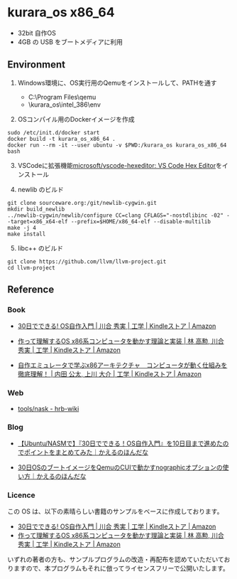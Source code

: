 # kurara_os x86_64
- 32bit 自作OS
- 4GB の USB をブートメディアに利用


## Environment
1. Windows環境に、OS実行用のQemuをインストールして、PATHを通す
    - C:\Program Files\qemu
    - \kurara_os\intel_386\env
    
2. OSコンパイル用のDockerイメージを作成

```
sudo /etc/init.d/docker start
docker build -t kurara_os_x86_64 .
docker run --rm -it --user ubuntu -v $PWD:/kurara_os kurara_os_x86_64 bash
```

3. VSCodeに拡張機能[microsoft/vscode-hexeditor: VS Code Hex Editor](https://github.com/microsoft/vscode-hexeditor)をインストール

4. newlib のビルド

```
git clone sourceware.org:/git/newlib-cygwin.git
mkdir build_newlib
../newlib-cygwin/newlib/configure CC=clang CFLAGS="-nostdlibinc -02" --target=x86_x64-elf --prefix=$HOME/x86_64-elf --disable-multilib
make -j 4
make install
```

5. libc++ のビルド

```
git clone https://github.com/llvm/llvm-project.git
cd llvm-project

```


## Reference
### Book
- [30日でできる! OS自作入門 | 川合 秀実 | 工学 | Kindleストア | Amazon](https://amzn.to/2Og95Yr)

- [作って理解するOS x86系コンピュータを動かす理論と実装 | 林 高勲, 川合 秀実 | 工学 | Kindleストア | Amazon](https://amzn.to/2OiqcsJ)

- [自作エミュレータで学ぶx86アーキテクチャ　コンピュータが動く仕組みを徹底理解！ | 内田 公太, 上川 大介 | 工学 | Kindleストア | Amazon](https://amzn.to/36OW3aP)

### Web
- [tools/nask - hrb-wiki](http://hrb.osask.jp/wiki/index.php?tools%2Fnask)

### Blog
- [【Ubuntu/NASMで】『30日でできる！OS自作入門』を10日目まで進めたのでポイントをまとめてみた｜かえるのほんだな](https://yukituna.com/2785/)

- [30日OSのブートイメージをQemuのCUIで動かすnographicオプションの使い方｜かえるのほんだな](https://yukituna.com/2940/)


### Licence
この OS は、以下の素晴らしい書籍のサンプルをベースに作成しております。

- [30日でできる! OS自作入門 | 川合 秀実 | 工学 | Kindleストア | Amazon](https://amzn.to/2Og95Yr)
- [作って理解するOS x86系コンピュータを動かす理論と実装 | 林 高勲, 川合 秀実 | 工学 | Kindleストア | Amazon](https://amzn.to/2OiqcsJ)

いずれの著者の方も、サンプルプログラムの改造・再配布を認めていただいておりますので、本プログラムもそれに倣ってライセンスフリーで公開いたします。